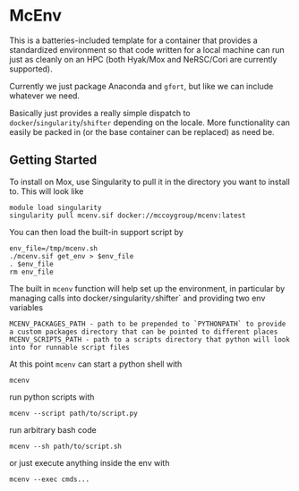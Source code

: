 
# McEnv

This is a batteries-included template for a container that provides a standardized environment so that code written for a local machine can run just as cleanly on an HPC (both Hyak/Mox and NeRSC/Cori are currently supported).

Currently we just package Anaconda and `gfort`, but like we can include whatever we need.

Basically just provides a really simple dispatch to `docker`/`singularity`/`shifter` depending on the locale.
More functionality can easily be packed in (or the base container can be replaced) as need be.

## Getting Started

To install on Mox, use Singularity to pull it in the directory you want to install to. 
This will look like

```shell script
module load singularity
singularity pull mcenv.sif docker://mccoygroup/mcenv:latest
```

You can then load the built-in support script by

```shell script
env_file=/tmp/mcenv.sh
./mcenv.sif get_env > $env_file
. $env_file
rm env_file
```

The built in `mcenv` function will help set up the environment, in particular by managing calls into docker`/`singularity`/`shifter` and providing two env variables

```lang-none
MCENV_PACKAGES_PATH - path to be prepended to `PYTHONPATH` to provide a custom packages directory that can be pointed to different places
MCENV_SCRIPTS_PATH - path to a scripts directory that python will look into for runnable script files
```

At this point `mcenv` can start a python shell with

```shell script
mcenv
```

run python scripts with

```shell script
mcenv --script path/to/script.py
```

run arbitrary bash code

```shell script
mcenv --sh path/to/script.sh
```

or just execute anything inside the env with

```shell script
mcenv --exec cmds...
```